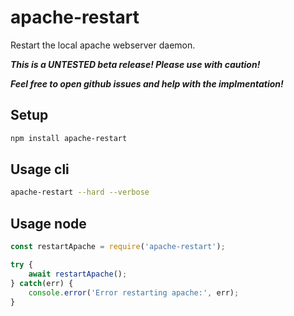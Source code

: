 # apache-restart

Restart the local apache webserver daemon.

***This is a UNTESTED beta release! Please use with caution!***

***Feel free to open github issues and help with the implmentation!***

## Setup

```sh
npm install apache-restart
```

## Usage cli

```sh
apache-restart --hard --verbose
```

## Usage node

```js
const restartApache = require('apache-restart');

try {
	await restartApache();
} catch(err) {
	console.error('Error restarting apache:', err);
}
```

